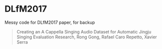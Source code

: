 # DLfM2017
Messy code for DLfM2017 paper, for backup

> Creating an A Cappella Singing Audio Dataset for Automatic Jingju Singing Evaluation Research,
Rong Gong, Rafael Caro Repetto, Xavier Serra
